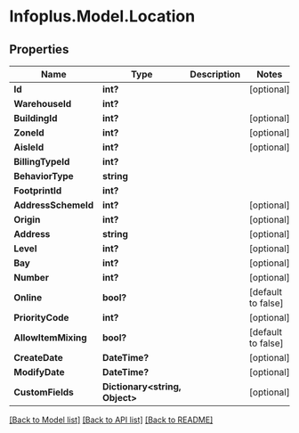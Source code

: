 # Infoplus.Model.Location
## Properties

Name | Type | Description | Notes
------------ | ------------- | ------------- | -------------
**Id** | **int?** |  | [optional] 
**WarehouseId** | **int?** |  | 
**BuildingId** | **int?** |  | [optional] 
**ZoneId** | **int?** |  | [optional] 
**AisleId** | **int?** |  | [optional] 
**BillingTypeId** | **int?** |  | 
**BehaviorType** | **string** |  | 
**FootprintId** | **int?** |  | 
**AddressSchemeId** | **int?** |  | [optional] 
**Origin** | **int?** |  | [optional] 
**Address** | **string** |  | [optional] 
**Level** | **int?** |  | [optional] 
**Bay** | **int?** |  | [optional] 
**Number** | **int?** |  | [optional] 
**Online** | **bool?** |  | [default to false]
**PriorityCode** | **int?** |  | [optional] 
**AllowItemMixing** | **bool?** |  | [default to false]
**CreateDate** | **DateTime?** |  | [optional] 
**ModifyDate** | **DateTime?** |  | [optional] 
**CustomFields** | **Dictionary&lt;string, Object&gt;** |  | [optional] 

[[Back to Model list]](../README.md#documentation-for-models) [[Back to API list]](../README.md#documentation-for-api-endpoints) [[Back to README]](../README.md)

